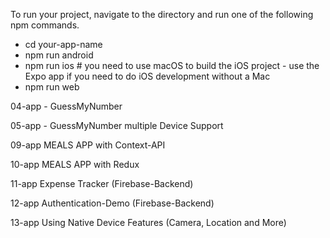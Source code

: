 To run your project, navigate to the directory and run one of the following npm commands.

- cd your-app-name
- npm run android
- npm run ios # you need to use macOS to build the iOS project - use the Expo app if you need to do iOS development without a Mac
- npm run web


04-app - GuessMyNumber

05-app - GuessMyNumber 
multiple Device Support

09-app MEALS APP with Context-API

10-app MEALS APP with Redux

11-app Expense Tracker (Firebase-Backend)

12-app Authentication-Demo (Firebase-Backend)

13-app Using Native Device Features (Camera, Location and More)


